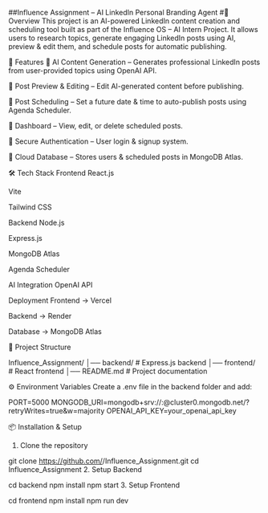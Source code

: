 ##Influence Assignment – AI LinkedIn Personal Branding Agent
#📌 Overview
This project is an AI-powered LinkedIn content creation and scheduling tool built as part of the Influence OS – AI Intern Project.
It allows users to research topics, generate engaging LinkedIn posts using AI, preview & edit them, and schedule posts for automatic publishing.

🎯 Features
🔹 AI Content Generation – Generates professional LinkedIn posts from user-provided topics using OpenAI API.

🔹 Post Preview & Editing – Edit AI-generated content before publishing.

🔹 Post Scheduling – Set a future date & time to auto-publish posts using Agenda Scheduler.

🔹 Dashboard – View, edit, or delete scheduled posts.

🔹 Secure Authentication – User login & signup system.

🔹 Cloud Database – Stores users & scheduled posts in MongoDB Atlas.

🛠 Tech Stack
Frontend
React.js

Vite

Tailwind CSS

Backend
Node.js

Express.js

MongoDB Atlas

Agenda Scheduler

AI Integration
OpenAI API

Deployment
Frontend → Vercel

Backend → Render

Database → MongoDB Atlas

📂 Project Structure

Influence_Assignment/
│── backend/          # Express.js backend
│── frontend/         # React frontend
│── README.md         # Project documentation


⚙️ Environment Variables
Create a .env file in the backend folder and add:

PORT=5000
MONGODB_URI=mongodb+srv://<username>:<password>@cluster0.mongodb.net/?retryWrites=true&w=majority
OPENAI_API_KEY=your_openai_api_key

📦 Installation & Setup
1. Clone the repository

git clone https://github.com/<your-username>/Influence_Assignment.git
cd Influence_Assignment
2. Setup Backend

cd backend
npm install
npm start
3. Setup Frontend

cd frontend
npm install
npm run dev

